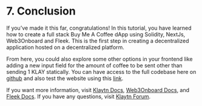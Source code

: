 # 7. Conclusion <a id="conclusion"></a>

If you’ve made it this far, congratulations! In this tutorial, you have learned how to create a full stack Buy Me A Coffee dApp using Solidity, NextJs, Web3Onboard and Fleek. This is the first step in creating a decentralized application hosted on a decentralized platform.

From here, you could  also explore some other options in your frontend like adding a new input field for the amount of coffee to be sent other than sending 1 KLAY statically. You can have access to the full codebase here on [github](https://github.com/ayo-klaytn/buy-me-a-coffe) and also test the website using this [link](https://spring-fog-0605.on.fleek.co/).

If you want more information, visit [Klaytn Docs](https://docs.klaytn.foundation/), [Web3Onboard Docs](https://onboard.blocknative.com/docs/modules/react), and [Fleek Docs](https://docs.fleek.co/tutorials/hosting/). If you have any questions, visit [Klaytn Forum](https://forum.klaytn.foundation/).